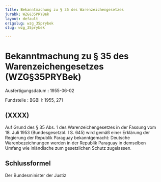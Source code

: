 ```yaml
---
Title: Bekanntmachung zu § 35 des Warenzeichengesetzes
jurabk: WZG§35PRYBek
layout: default
origslug: wzg_35prybek
slug: wzg_35prybek

---
```


# Bekanntmachung zu § 35 des Warenzeichengesetzes (WZG§35PRYBek)

Ausfertigungsdatum
:   1955-06-02

Fundstelle
:   BGBl I: 1955, 271



## (XXXX)

Auf Grund des § 35 Abs. 1 des Warenzeichengesetzes in der Fassung vom 18. Juli 1953 (Bundesgesetzbl. I S. 645) wird gemäß einer Erklärung der Regierung der Republik Paraguay bekanntgemacht:
Deutsche Warenbezeichnungen werden in der Republik Paraguay in demselben Umfang wie inländische zum gesetzlichen Schutz zugelassen.


## Schlussformel

Der Bundesminister der Justiz

